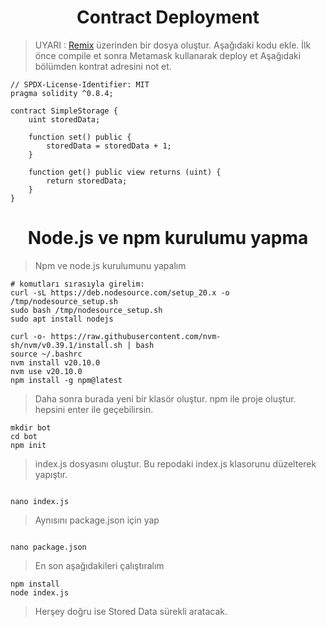 <h1 align="center">Contract Deployment</h1>

> UYARI : [Remix](https://remix.ethereum.org/) üzerinden bir dosya oluştur. Aşağıdaki kodu ekle.
> İlk önce compile et sonra Metamask kullanarak deploy et
> Aşağıdaki bölümden kontrat adresini not et.

```
// SPDX-License-Identifier: MIT
pragma solidity ^0.8.4;

contract SimpleStorage {
    uint storedData;

    function set() public {
        storedData = storedData + 1;
    }

    function get() public view returns (uint) {
        return storedData;
    }
}
```

<h1 align="center">Node.js ve npm kurulumu yapma</h1>

> Npm ve node.js kurulumunu yapalım

```
# komutları sırasıyla girelim:
curl -sL https://deb.nodesource.com/setup_20.x -o /tmp/nodesource_setup.sh
sudo bash /tmp/nodesource_setup.sh
sudo apt install nodejs

curl -o- https://raw.githubusercontent.com/nvm-sh/nvm/v0.39.1/install.sh | bash
source ~/.bashrc
nvm install v20.10.0
nvm use v20.10.0
npm install -g npm@latest

```


> Daha sonra burada yeni bir klasör oluştur. npm ile proje oluştur. hepsini enter ile geçebilirsin.

```
mkdir bot
cd bot
npm init

```

> index.js dosyasını oluştur. Bu repodaki index.js klasorunu düzelterek yapıştır.

```

nano index.js

```

> Aynısını package.json için yap

```

nano package.json

```

> En son aşağıdakileri çalıştıralım

```
npm install
node index.js

```

> Herşey doğru ise Stored Data sürekli aratacak.
